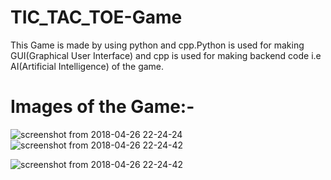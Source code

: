 #           TIC_TAC_TOE-Game
This Game is made by using python and cpp.Python is used for making GUI(Graphical User Interface) and cpp is used for making backend code i.e AI(Artificial Intelligence) of the game.

#           Images of the Game:-
  ![screenshot from 2018-04-26 22-24-24](https://user-images.githubusercontent.com/25868965/39326091-9a386c2c-49b1-11e8-97bd-92da3f56ce4b.png)
![screenshot from 2018-04-26 22-24-42](https://user-images.githubusercontent.com/25868965/39326217-e7b17480-49b1-11e8-8582-949112851dd7.png)


![screenshot from 2018-04-26 22-24-42](https://user-images.githubusercontent.com/25868965/39326217-e7b17480-49b1-11e8-8582-949112851dd7.png)
